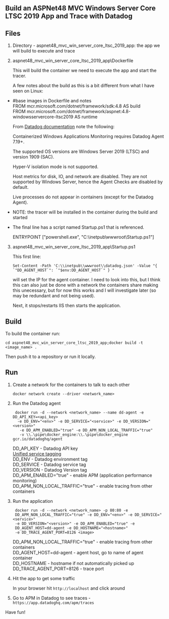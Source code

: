 Build an ASPNet48 MVC Windows Server Core LTSC 2019 App and Trace with Datadog
--

Files
--

1) Directory - aspnet48_mvc_win_server_core_ltsc_2019_app: the app we will build
to execute and trace

2) aspnet48_mvc_win_server_core_ltsc_2019_app\Dockerfile

   This will build the container we need to execute the app and start the tracer.

   A few notes about the build as this is a bit different from what I have seen on
   Linux:

- #base images in Dockerfile and notes  
  FROM mcr.microsoft.com/dotnet/framework/sdk:4.8 AS build  
  FROM mcr.microsoft.com/dotnet/framework/aspnet:4.8-windowsservercore-ltsc2019 AS runtime  

  From [Datadog documentation](https://docs.datadoghq.com/agent/troubleshooting/windows_containers/)
  note the following:

  Containerized Windows Applications Monitoring requires Datadog Agent 7.19+.

  The supported OS versions are Windows Server 2019 (LTSC) and version 1909 (SAC).

  Hyper-V isolation mode is not supported.

  Host metrics for disk, IO, and network are disabled. They are not supported by Windows Server, hence the Agent Checks are disabled by default.

  Live processes do not appear in containers (except for the Datadog Agent).

- NOTE: the tracer will be installed in the container during the build and started

- The final line has a script named Startup.ps1 that is referenced.

  ENTRYPOINT ["powershell.exe", "C:\\inetpub\\wwwroot\\Startup.ps1"]

3) aspnet48_mvc_win_server_core_ltsc_2019_app\Startup.ps1

   This first line:

   ```
   Set-Content -Path 'C:\\inetpub\\wwwroot\\datadog.json' -Value "{ `"DD_AGENT_HOST`": `"$env:DD_AGENT_HOST`" } "
   ```

   will set the IP for the agent container.  I need to look into this, but I think
   this can also just be done with a network the containers share making this
   unecessary, but for now this works and I will investigate later (so may be redundant and not being used).

   Next, it stops/restarts IIS then starts the application.

Build
--

To build the container run:

```
cd aspnet48_mvc_win_server_core_ltsc_2019_app;docker build -t <image_name> .
```

Then push it to a repository or run it locally.

Run
--

1) Create a network for the containers to talk to each other

   ```
   docker network create --driver <network_name>
   ```

2) Run the Datadog agent  

   ```
    docker run -d --network <network_name> --name dd-agent -e DD_API_KEY=<api_key>
     -e DD_ENV="<env>" -e DD_SERVICE="<service>" -e DD_VERSION="<version>"
      -e DD_APM_ENABLED="true" -e DD_APM_NON_LOCAL_TRAFFIC="true"
      -v \\.\pipe\docker_engine:\\.\pipe\docker_engine gcr.io/datadoghq/agent
   ```

   DD_API_KEY - Datadog API key  
   [Unified service tagging](https://docs.datadoghq.com/getting_started/tagging/unified_service_tagging/?tab=kubernetes)  
   DD_ENV - Datadog environment tag  
   DD_SERVICE - Datadog service tag  
   DD_VERSION - Datadog Version tag  
   DD_APM_ENABLED="true" - enable APM (application performance monitoring)  
   DD_APM_NON_LOCAL_TRAFFIC="true" - enable tracing from other containers  

3) Run the application

   ```
    docker run -d --network <network_name> -p 80:80 -e
    DD_APM_NON_LOCAL_TRAFFIC="true" -e DD_ENV="<env>" -e DD_SERVICE="<service>"
    -e DD_VERSION="<version>" -e DD_APM_ENABLED="true" -e
    DD_AGENT_HOST=dd-agent -e DD_HOSTNAME="<hostname>"
    -e DD_TRACE_AGENT_PORT=8126 <image>
   ```
   DD_APM_NON_LOCAL_TRAFFIC="true"  - enable tracing from other containers  
   DD_AGENT_HOST=dd-agent - agent host, go to name of agent container  
   DD_HOSTNAME - hostname if not automatically picked up  
   DD_TRACE_AGENT_PORT=8126 - trace port  
  
4) Hit the app to get some traffic

   In your browser hit ```http://localhost``` and click around

5) Go to APM in Datadog to see traces - ```https://app.datadoghq.com/apm/traces```

Have fun!
